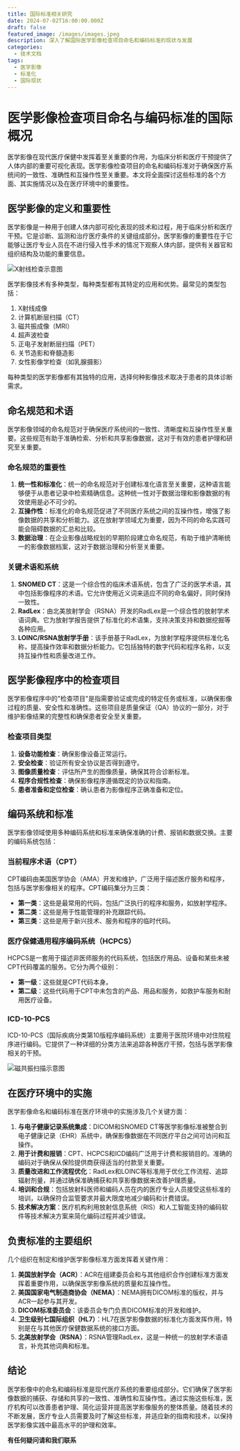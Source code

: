 ```yaml
---
title: 国际标准相关研究
date: 2024-07-02T16:00:00.000Z
draft: false
featured_image: /images/images.jpeg
description: 深入了解国际医学影像检查项目命名和编码标准的现状与发展
categories:
  - 技术文档
tags:
  - 医学影像
  - 标准化
  - 国际现状
---
```

# 医学影像检查项目命名与编码标准的国际概况

医学影像在现代医疗保健中发挥着至关重要的作用，为临床分析和医疗干预提供了人体内部的重要可视化表现。医学影像检查项目的命名和编码标准对于确保医疗系统间的一致性、准确性和互操作性至关重要。本文将全面探讨这些标准的各个方面、其实施情况以及在医疗环境中的重要性。

## 医学影像的定义和重要性

医学影像是一种用于创建人体内部可视化表现的技术和过程，用于临床分析和医疗干预。它是诊断、监测和治疗医疗条件的关键组成部分。医学影像的重要性在于它能够让医疗专业人员在不进行侵入性手术的情况下观察人体内部，提供有关器官和组织结构及功能的重要信息。

![X射线检查示意图](https://upload.wikimedia.org/wikipedia/commons/thumb/6/6f/X-ray_General_Illustration.jpg/500px-X-ray_General_Illustration.jpg)

医学影像技术有多种类型，每种类型都有其特定的应用和优势。最常见的类型包括：

1. X射线成像
1. 计算机断层扫描（CT）
1. 磁共振成像（MRI）
1. 超声波检查
1. 正电子发射断层扫描（PET）
1. 关节造影和脊髓造影
1. 女性影像学检查（如乳腺摄影）

每种类型的医学影像都有其独特的应用，选择何种影像技术取决于患者的具体诊断需求。

## 命名规范和术语

医学影像领域的命名规范对于确保医疗系统间的一致性、清晰度和互操作性至关重要。这些规范有助于准确检索、分析和共享影像数据，这对于有效的患者护理和研究至关重要。

### 命名规范的重要性

1. **统一性和标准化**：统一的命名规范对于创建标准化语言至关重要，这种语言能够便于从患者记录中检索精确信息。这种统一性对于数据治理和影像数据的有效使用是必不可少的。
1. **互操作性**：标准化的命名规范促进了不同医疗系统之间的互操作性，增强了影像数据的共享和分析能力。这在放射学领域尤为重要，因为不同的命名实践可能会阻碍数据的汇总和比较。
1. **数据治理**：在企业影像战略规划的早期阶段建立命名规范，有助于维护清晰统一的影像数据档案，这对于数据治理和分析至关重要。

### 关键术语和系统

1. **SNOMED CT**：这是一个综合性的临床术语系统，包含了广泛的医学术语，其中包括影像程序的术语。它允许使用近义词来适应不同的命名偏好，同时保持一致性。
1. **RadLex**：由北美放射学会（RSNA）开发的RadLex是一个综合性的放射学术语词典。它为放射学报告提供了标准化的术语集，支持决策支持和数据挖掘等各种应用。
1. **LOINC/RSNA放射学手册**：该手册基于RadLex，为放射学程序提供标准化名称，提高操作效率和数据分析能力。它包括独特的数字代码和程序名称，以支持互操作性和质量改进工作。

## 医学影像程序中的检查项目

医学影像程序中的"检查项目"是指需要验证或完成的特定任务或标准，以确保影像过程的质量、安全性和准确性。这些项目是质量保证（QA）协议的一部分，对于维护影像结果的完整性和确保患者安全至关重要。

### 检查项目类型

1. **设备功能检查**：确保影像设备正常运行。
1. **安全检查**：验证所有安全协议是否得到遵守。
1. **图像质量检查**：评估所产生的图像质量，确保其符合诊断标准。
1. **程序合规性检查**：确保影像程序遵循既定的协议和指南。
1. **患者准备和定位检查**：确认患者为影像程序正确准备和定位。

## 编码系统和标准

医学影像领域使用多种编码系统和标准来确保准确的计费、报销和数据交换。主要的编码系统包括：

### 当前程序术语（CPT）

CPT编码由美国医学协会（AMA）开发和维护，广泛用于描述医疗服务和程序，包括与医学影像相关的程序。CPT编码集分为三类：

- **第一类**：这些是最常用的代码，包括广泛执行的程序和服务，如放射学程序。
- **第二类**：这些是用于性能管理的补充跟踪代码。
- **第三类**：这些是用于新兴技术、服务和程序的临时代码。

### 医疗保健通用程序编码系统（HCPCS）

HCPCS是一套用于描述非医师服务的代码系统，包括医疗用品、设备和某些未被CPT代码覆盖的服务。它分为两个级别：

- **第一级**：这些就是CPT代码本身。
- **第二级**：这些代码用于CPT中未包含的产品、用品和服务，如救护车服务和耐用医疗设备。

### ICD-10-PCS

ICD-10-PCS（国际疾病分类第10版程序编码系统）主要用于医院环境中对住院程序进行编码。它提供了一种详细的分类方法来追踪各种医疗干预，包括与医学影像相关的干预。

![磁共振扫描示意图](https://upload.wikimedia.org/wikipedia/commons/thumb/d/d8/MRI_Scan_General_Illustration.jpg/500px-MRI_Scan_General_Illustration.jpg)

## 在医疗环境中的实施

医学影像命名和编码标准在医疗环境中的实施涉及几个关键方面：

1. **与电子健康记录系统集成**：DICOM和SNOMED CT等医学影像标准被整合到电子健康记录（EHR）系统中，确保影像数据在不同医疗平台之间可访问和互操作。
1. **用于计费和报销**：CPT、HCPCS和ICD编码广泛用于计费和报销目的。准确的编码对于确保从保险提供商获得适当的付款至关重要。
1. **质量改进和工作流程优化**：RadLex和LOINC等标准用于优化工作流程、追踪辐射剂量，并通过确保准确捕获和共享影像数据来改善护理质量。
1. **培训和合规**：包括放射科医师和编码人员在内的医疗专业人员接受这些标准的培训，以确保符合监管要求并最大限度地减少编码和计费错误。
1. **技术解决方案**：医疗机构利用放射信息系统（RIS）和人工智能支持的编码软件等技术解决方案来简化编码过程并减少错误。

## 负责标准的主要组织

几个组织在制定和维护医学影像标准方面发挥着关键作用：

1. **美国放射学会（ACR）**：ACR在组建委员会和与其他组织合作创建标准方面发挥着重要作用，以确保医学影像系统的质量和互操作性。
1. **美国国家电气制造商协会（NEMA）**：NEMA拥有DICOM标准的版权，并与ACR一起参与其开发。
1. **DICOM标准委员会**：该委员会专门负责DICOM标准的开发和维护。
1. **卫生级别七国际组织（HL7）**：HL7在医学影像数据的标准化方面发挥作用，特别是在与其他医疗保健数据系统的接口方面。
1. **北美放射学会（RSNA）**：RSNA管理RadLex，这是一种统一的放射学术语语言，补充其他词典和标准。

## 结论

医学影像中的命名和编码标准是现代医疗系统的重要组成部分。它们确保了医学影像数据的捕获、存储和共享的一致性、准确性和互操作性。通过实施这些标准，医疗机构可以改善患者护理、简化运营并提高医学影像服务的整体质量。随着技术的不断发展，医疗专业人员需要及时了解这些标准，并适应新的指南和技术，以保持医学影像实践中最高水平的护理和效率。

**有任何疑问请和我们联系** 
